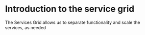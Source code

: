 Introduction to the service grid
================================

The Services Grid allows us to separate functionality and scale the
services, as needed

